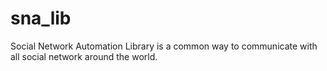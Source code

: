 # sna_lib

Social Network Automation Library is a common way to communicate with
all social network around the world.


